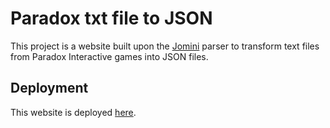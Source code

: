 # Paradox txt file to JSON

This project is a website built upon the [Jomini](https://github.com/nickbabcock/jomini) parser to transform text files from Paradox Interactive games into JSON files.

## Deployment

This website is deployed [here](https://jsonparadox.netlify.app/).
